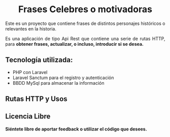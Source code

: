 <h1 align="center">Frases Celebres o motivadoras</h1>

<p align="justify" >Este es un proyecto que contiene frases de distintos personajes históricos o relevantes en la historia.</p>
<p align="justify" >Es una aplicación de tipo Api Rest que contiene una serie de rutas HTTP, para <strong>obtener frases, actualizar, o incluso, introducir si se desea. </strong></p>

<h2>Tecnología utilizada: </h2>
 <ul>
     <li>PHP con Laravel</li>
     <li>Laravel Sanctum para el registro y autenticación</li>
     <li>BBDD MySql para almacenar la información</li>
 </ul>
<h2>Rutas HTTP y Usos</h2>



## Licencia Libre
#### Siéntete libre de aportar feedback o utilizar el código que desees.


